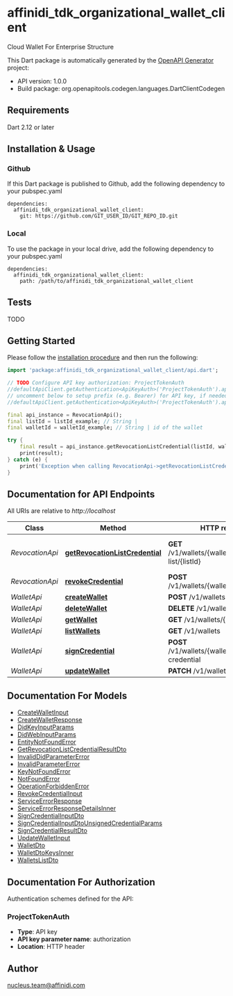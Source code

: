 # affinidi_tdk_organizational_wallet_client

Cloud Wallet For Enterprise Structure

This Dart package is automatically generated by the [OpenAPI Generator](https://openapi-generator.tech) project:

- API version: 1.0.0
- Build package: org.openapitools.codegen.languages.DartClientCodegen

## Requirements

Dart 2.12 or later

## Installation & Usage

### Github

If this Dart package is published to Github, add the following dependency to your pubspec.yaml

```
dependencies:
  affinidi_tdk_organizational_wallet_client:
    git: https://github.com/GIT_USER_ID/GIT_REPO_ID.git
```

### Local

To use the package in your local drive, add the following dependency to your pubspec.yaml

```
dependencies:
  affinidi_tdk_organizational_wallet_client:
    path: /path/to/affinidi_tdk_organizational_wallet_client
```

## Tests

TODO

## Getting Started

Please follow the [installation procedure](#installation--usage) and then run the following:

```dart
import 'package:affinidi_tdk_organizational_wallet_client/api.dart';

// TODO Configure API key authorization: ProjectTokenAuth
//defaultApiClient.getAuthentication<ApiKeyAuth>('ProjectTokenAuth').apiKey = 'YOUR_API_KEY';
// uncomment below to setup prefix (e.g. Bearer) for API key, if needed
//defaultApiClient.getAuthentication<ApiKeyAuth>('ProjectTokenAuth').apiKeyPrefix = 'Bearer';

final api_instance = RevocationApi();
final listId = listId_example; // String |
final walletId = walletId_example; // String | id of the wallet

try {
    final result = api_instance.getRevocationListCredential(listId, walletId);
    print(result);
} catch (e) {
    print('Exception when calling RevocationApi->getRevocationListCredential: $e\n');
}

```

## Documentation for API Endpoints

All URIs are relative to _http://localhost_

| Class           | Method                                                                               | HTTP request                                            | Description                        |
| --------------- | ------------------------------------------------------------------------------------ | ------------------------------------------------------- | ---------------------------------- |
| _RevocationApi_ | [**getRevocationListCredential**](doc//RevocationApi.md#getrevocationlistcredential) | **GET** /v1/wallets/{walletId}/revocation-list/{listId} | Return revocation list credential. |
| _RevocationApi_ | [**revokeCredential**](doc//RevocationApi.md#revokecredential)                       | **POST** /v1/wallets/{walletId}/revoke                  | Revoke Credential.                 |
| _WalletApi_     | [**createWallet**](doc//WalletApi.md#createwallet)                                   | **POST** /v1/wallets                                    |
| _WalletApi_     | [**deleteWallet**](doc//WalletApi.md#deletewallet)                                   | **DELETE** /v1/wallets/{walletId}                       |
| _WalletApi_     | [**getWallet**](doc//WalletApi.md#getwallet)                                         | **GET** /v1/wallets/{walletId}                          |
| _WalletApi_     | [**listWallets**](doc//WalletApi.md#listwallets)                                     | **GET** /v1/wallets                                     |
| _WalletApi_     | [**signCredential**](doc//WalletApi.md#signcredential)                               | **POST** /v1/wallets/{walletId}/sign-credential         |
| _WalletApi_     | [**updateWallet**](doc//WalletApi.md#updatewallet)                                   | **PATCH** /v1/wallets/{walletId}                        |

## Documentation For Models

- [CreateWalletInput](doc//CreateWalletInput.md)
- [CreateWalletResponse](doc//CreateWalletResponse.md)
- [DidKeyInputParams](doc//DidKeyInputParams.md)
- [DidWebInputParams](doc//DidWebInputParams.md)
- [EntityNotFoundError](doc//EntityNotFoundError.md)
- [GetRevocationListCredentialResultDto](doc//GetRevocationListCredentialResultDto.md)
- [InvalidDidParameterError](doc//InvalidDidParameterError.md)
- [InvalidParameterError](doc//InvalidParameterError.md)
- [KeyNotFoundError](doc//KeyNotFoundError.md)
- [NotFoundError](doc//NotFoundError.md)
- [OperationForbiddenError](doc//OperationForbiddenError.md)
- [RevokeCredentialInput](doc//RevokeCredentialInput.md)
- [ServiceErrorResponse](doc//ServiceErrorResponse.md)
- [ServiceErrorResponseDetailsInner](doc//ServiceErrorResponseDetailsInner.md)
- [SignCredentialInputDto](doc//SignCredentialInputDto.md)
- [SignCredentialInputDtoUnsignedCredentialParams](doc//SignCredentialInputDtoUnsignedCredentialParams.md)
- [SignCredentialResultDto](doc//SignCredentialResultDto.md)
- [UpdateWalletInput](doc//UpdateWalletInput.md)
- [WalletDto](doc//WalletDto.md)
- [WalletDtoKeysInner](doc//WalletDtoKeysInner.md)
- [WalletsListDto](doc//WalletsListDto.md)

## Documentation For Authorization

Authentication schemes defined for the API:

### ProjectTokenAuth

- **Type**: API key
- **API key parameter name**: authorization
- **Location**: HTTP header

## Author

nucleus.team@affinidi.com
